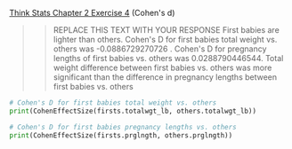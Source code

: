 [Think Stats Chapter 2 Exercise 4](http://greenteapress.com/thinkstats2/html/thinkstats2003.html#toc24) (Cohen's d)

>> REPLACE THIS TEXT WITH YOUR RESPONSE
First babies are lighter than others. Cohen's D for first babies total weight vs. others was -0.0886729270726 .
Cohen's D for pregnancy lengths of first babies vs. others was 0.0288790446544. Total weight difference between first babies vs. others was more significant than the difference in pregnancy lengths between first babies vs. others

```python  
# Cohen's D for first babies total weight vs. others
print(CohenEffectSize(firsts.totalwgt_lb, others.totalwgt_lb))

# Cohen's D for first babies pregnancy lengths vs. others
print(CohenEffectSize(firsts.prglngth, others.prglngth))
```
